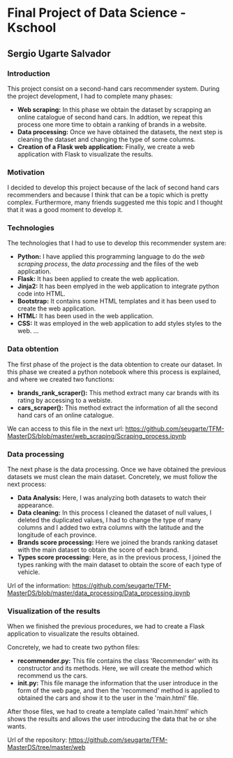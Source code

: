 # Final Project of Data Science - Kschool
## Sergio Ugarte Salvador

### Introduction

This project consist on a second-hand cars recommender system. During the project development, I had to complete many phases:

- **Web scraping:** In this phase we obtain the dataset by scrapping an online catalogue of second hand cars. In addtion, we repeat this process one more time to obtain a ranking of brands in a website.
- **Data processing:** Once we have obtained the datasets, the next step is cleaning the dataset and changing the type of some columns.
- **Creation of a Flask web application:** Finally, we create a web application with Flask to visualizate the results.


### Motivation

I decided to develop this project because of the lack of second hand cars recommenders and because I think that can be a topic which is pretty complex. Furthermore, many friends suggested me this topic and I thought that it was a good moment to develop it.


### Technologies

The technologies that I had to use to develop this recommender system are:

- **Python:** I have applied this programming language to do the *web scraping process*, the *data processing* and the files of the web application.
- **Flask:** It has been applied to create the web application.
- **Jinja2:** It has been emplyed in the web application to integrate python code into HTML.
- **Bootstrap:** It contains some HTML templates and it has been used to create the web application.
- **HTML:** It has been used in the web application.
- **CSS:** It was employed in the web application to add styles styles to the web.
...


### Data obtention

The first phase of the project is the data obtention to create our dataset. In this phase we created a python notebook where this process is explained, and where we created two functions:

- **brands_rank_scraper():** This method extract many car brands with its rating by accessing to a webiste.
- **cars_scraper():** This method extract the information of all the second hand cars of an online catalogue.

We can access to this file in the next url: https://github.com/seugarte/TFM-MasterDS/blob/master/web_scraping/Scraping_process.ipynb


### Data processing

The next phase is the data processing. Once we have obtained the previous datasets we must clean the main dataset. Concretely, we must follow the next process:

- **Data Analysis:** Here, I was analyzing both datasets to watch their appearance.
- **Data cleaning:** In this process I cleaned the dataset of null values, I deleted the duplicated values, I had to change the type of many columns and I added two extra columns with the latitude and the longitude of each province.
- **Brands score processing:** Here we joined the brands ranking dataset with the main dataset to obtain the score of each brand.
- **Types score processing:** Here, as in the previous process, I joined the types ranking with the main dataset to obtain the score of each type of vehicle.

Url of the information: https://github.com/seugarte/TFM-MasterDS/blob/master/data_processing/Data_processing.ipynb


### Visualization of the results

When we finished the previous procedures, we had to create a Flask application to visualizate the results obtained.

Concretely, we had to create two python files:

- **recommender.py:** This file contains the class 'Recommender' with its constructor and its methods. Here, we will create the method which recommend us the cars.
- **init.py:** This file manage the information that the user introduce in the form of the web page, and then the 'recommend' method is applied to obtained the cars and show it to the user in the 'main.html' file.

After those files, we had to create a template called 'main.html' which shows the results and allows the user introducing the data that he or she wants.

Url of the repository: https://github.com/seugarte/TFM-MasterDS/tree/master/web
